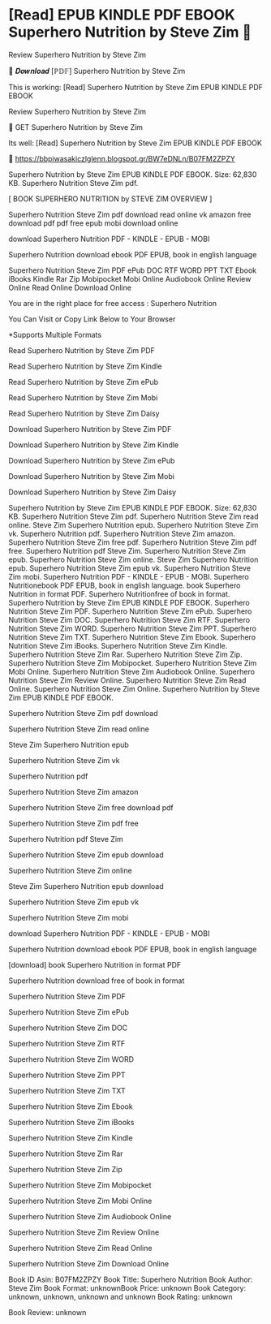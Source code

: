# [Read] EPUB KINDLE PDF EBOOK Superhero Nutrition by  Steve Zim 📧
Review Superhero Nutrition by Steve Zim

💜 𝑫𝒐𝒘𝒏𝒍𝒐𝒂𝒅 [ℙ𝔻𝔽] Superhero Nutrition by Steve Zim

This is working: [Read] Superhero Nutrition by Steve Zim EPUB KINDLE PDF EBOOK


Review Superhero Nutrition by Steve Zim

📧 GET Superhero Nutrition by Steve Zim

Its well: [Read] Superhero Nutrition by Steve Zim EPUB KINDLE PDF EBOOK



📣 https://bbpiwasakiczlglenn.blogspot.gr/BW7eDNLn/B07FM2ZPZY



Superhero Nutrition by Steve Zim EPUB KINDLE PDF EBOOK. Size: 62,830 KB. Superhero Nutrition Steve Zim pdf.

[ BOOK SUPERHERO NUTRITION by STEVE ZIM OVERVIEW ]

Superhero Nutrition Steve Zim pdf download read online vk amazon free download pdf pdf free epub mobi download online

download Superhero Nutrition PDF - KINDLE - EPUB - MOBI

Superhero Nutrition download ebook PDF EPUB, book in english language

Superhero Nutrition Steve Zim PDF ePub DOC RTF WORD PPT TXT Ebook iBooks Kindle Rar Zip Mobipocket Mobi Online Audiobook Online Review Online Read Online Download Online

You are in the right place for free access : Superhero Nutrition

You Can Visit or Copy Link Below to Your Browser

*Supports Multiple Formats

Read Superhero Nutrition by Steve Zim PDF

Read Superhero Nutrition by Steve Zim Kindle

Read Superhero Nutrition by Steve Zim ePub

Read Superhero Nutrition by Steve Zim Mobi

Read Superhero Nutrition by Steve Zim Daisy

Download Superhero Nutrition by Steve Zim PDF

Download Superhero Nutrition by Steve Zim Kindle

Download Superhero Nutrition by Steve Zim ePub

Download Superhero Nutrition by Steve Zim Mobi

Download Superhero Nutrition by Steve Zim Daisy

Superhero Nutrition by Steve Zim EPUB KINDLE PDF EBOOK. Size: 62,830 KB. Superhero Nutrition Steve Zim pdf. Superhero Nutrition Steve Zim read online. Steve Zim Superhero Nutrition epub. Superhero Nutrition Steve Zim vk. Superhero Nutrition pdf. Superhero Nutrition Steve Zim amazon. Superhero Nutrition Steve Zim free pdf. Superhero Nutrition Steve Zim pdf free. Superhero Nutrition pdf Steve Zim. Superhero Nutrition Steve Zim epub. Superhero Nutrition Steve Zim online. Steve Zim Superhero Nutrition epub. Superhero Nutrition Steve Zim epub vk. Superhero Nutrition Steve Zim mobi. Superhero Nutrition PDF - KINDLE - EPUB - MOBI. Superhero Nutritionebook PDF EPUB, book in english language. book Superhero Nutrition in format PDF. Superhero Nutritionfree of book in format. Superhero Nutrition by Steve Zim EPUB KINDLE PDF EBOOK. Superhero Nutrition Steve Zim PDF. Superhero Nutrition Steve Zim ePub. Superhero Nutrition Steve Zim DOC. Superhero Nutrition Steve Zim RTF. Superhero Nutrition Steve Zim WORD. Superhero Nutrition Steve Zim PPT. Superhero Nutrition Steve Zim TXT. Superhero Nutrition Steve Zim Ebook. Superhero Nutrition Steve Zim iBooks. Superhero Nutrition Steve Zim Kindle. Superhero Nutrition Steve Zim Rar. Superhero Nutrition Steve Zim Zip. Superhero Nutrition Steve Zim Mobipocket. Superhero Nutrition Steve Zim Mobi Online. Superhero Nutrition Steve Zim Audiobook Online. Superhero Nutrition Steve Zim Review Online. Superhero Nutrition Steve Zim Read Online. Superhero Nutrition Steve Zim Online. Superhero Nutrition by Steve Zim EPUB KINDLE PDF EBOOK.

Superhero Nutrition Steve Zim pdf download

Superhero Nutrition Steve Zim read online

Steve Zim Superhero Nutrition epub

Superhero Nutrition Steve Zim vk

Superhero Nutrition pdf

Superhero Nutrition Steve Zim amazon

Superhero Nutrition Steve Zim free download pdf

Superhero Nutrition Steve Zim pdf free

Superhero Nutrition pdf Steve Zim

Superhero Nutrition Steve Zim epub download

Superhero Nutrition Steve Zim online

Steve Zim Superhero Nutrition epub download

Superhero Nutrition Steve Zim epub vk

Superhero Nutrition Steve Zim mobi

download Superhero Nutrition PDF - KINDLE - EPUB - MOBI

Superhero Nutrition download ebook PDF EPUB, book in english language

[download] book Superhero Nutrition in format PDF

Superhero Nutrition download free of book in format

Superhero Nutrition Steve Zim PDF

Superhero Nutrition Steve Zim ePub

Superhero Nutrition Steve Zim DOC

Superhero Nutrition Steve Zim RTF

Superhero Nutrition Steve Zim WORD

Superhero Nutrition Steve Zim PPT

Superhero Nutrition Steve Zim TXT

Superhero Nutrition Steve Zim Ebook

Superhero Nutrition Steve Zim iBooks

Superhero Nutrition Steve Zim Kindle

Superhero Nutrition Steve Zim Rar

Superhero Nutrition Steve Zim Zip

Superhero Nutrition Steve Zim Mobipocket

Superhero Nutrition Steve Zim Mobi Online

Superhero Nutrition Steve Zim Audiobook Online

Superhero Nutrition Steve Zim Review Online

Superhero Nutrition Steve Zim Read Online

Superhero Nutrition Steve Zim Download Online

Book ID Asin: B07FM2ZPZY
Book Title: Superhero Nutrition
Book Author: Steve Zim
Book Format: unknownBook Price: unknown
Book Category: unknown, unknown, unknown and unknown
Book Rating: unknown

Book Review: unknown
